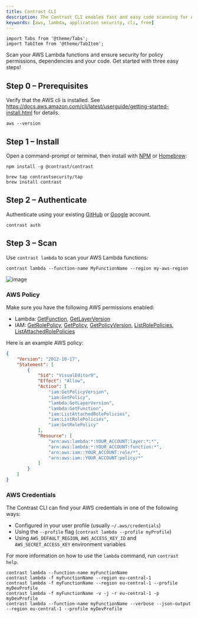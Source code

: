```yaml
---
title: Contrast CLI
description: The Contrast CLI enables fast and easy code scanning for AWS Lambda functions to protect your software with industry-leading insights
keywords: [aws, lambda, application security, cli, free]
---
```


```mdx-code-block
import Tabs from '@theme/Tabs';
import TabItem from '@theme/TabItem';
```

Scan your AWS Lambda functions and ensure security for policy permissions, dependencies and your code. Get started with three easy steps!

## Step 0 &ndash; Prerequisites

Verify that the AWS cli is installed. See https://docs.aws.amazon.com/cli/latest/userguide/getting-started-install.html for details.
```shell
aws --version
```

## Step 1 &ndash; Install

Open a command-prompt or terminal, then install with [NPM](https://npmjs.com) or [Homebrew](https://brew.sh/):

<Tabs>
<TabItem value="1" label="NPM">

```shell
npm install -g @contrast/contrast
```

</TabItem>
<TabItem value="2" label="Homebrew">

```shell
brew tap contrastsecurity/tap
brew install contrast
```

</TabItem>
</Tabs>

## Step 2 &ndash; Authenticate

Authenticate using your existing [GitHub](https://github.com) or [Google](https://google.com) account.

```
contrast auth
```

## Step 3 &ndash; Scan

Use `contrast lambda` to scan your AWS Lambda functions:

```
contrast lambda --function-name MyFunctionName --region my-aws-region
```

![image](https://user-images.githubusercontent.com/289035/165555050-e9a709c9-f2a9-4edc-a064-8208445238bc.png)

### AWS Policy

Make sure you have the following AWS permissions enabled:

 * Lambda: [GetFunction](https://docs.aws.amazon.com/lambda/latest/dg/API_GetFunction.html), [GetLayerVersion](https://docs.aws.amazon.com/lambda/latest/dg/API_GetLayerVersion.html)
 * IAM: [GetRolePolicy](https://docs.aws.amazon.com/IAM/latest/APIReference/API_GetRolePolicy.html), [GetPolicy](https://docs.aws.amazon.com/IAM/latest/APIReference/API_GetPolicy.html), [GetPolicyVersion](https://docs.aws.amazon.com/IAM/latest/APIReference/API_GetPolicyVersion.html), [ListRolePolicies](https://docs.aws.amazon.com/IAM/latest/APIReference/API_ListRolePolicies.html), [ListAttachedRolePolicies](https://docs.aws.amazon.com/IAM/latest/APIReference/API_ListAttachedRolePolicies.html)

Here is an example AWS policy:

```json
{
    "Version": "2012-10-17",
    "Statement": [
        {
            "Sid": "VisualEditor0",
            "Effect": "Allow",
            "Action": [
                "iam:GetPolicyVersion",
                "iam:GetPolicy",
                "lambda:GetLayerVersion",
                "lambda:GetFunction",
                "iam:ListAttachedRolePolicies",
                "iam:ListRolePolicies",
                "iam:GetRolePolicy"
            ],
            "Resource": [
                "arn:aws:lambda:*:YOUR_ACCOUNT:layer:*:*",
                "arn:aws:lambda:*:YOUR_ACCOUNT:function:*",
                "arn:aws:iam::YOUR_ACCOUNT:role/*",
                "arn:aws:iam::YOUR_ACCOUNT:policy/*"
            ]
        }
    ]
}
```

### AWS Credentials

The Contrast CLI can find your AWS credentials in one of the following ways:

 * Configured in your user profile (usually `~/.aws/credentials`)
 * Using the `--profile` flag (`contrast lambda --profile myProfile`)
 * Using `AWS_DEFAULT_REGION`, `AWS_ACCESS_KEY_ID` and `AWS_SECRET_ACCESS_KEY` environment variables

For more information on how to use the `lambda` command, run `contrast help`.

```shell
contrast lambda --function-name myFunctionName
contrast lambda -f myFunctionName --region eu-central-1
contrast lambda -f myFunctionName --region eu-central-1 --profile myDevProfile
contrast lambda -f myFunctionName -v -j -r eu-central-1 -p myDevProfile
contrast lambda --function-name myFunctionName --verbose --json-output --region eu-central-1 --profile myDevProfile
```
